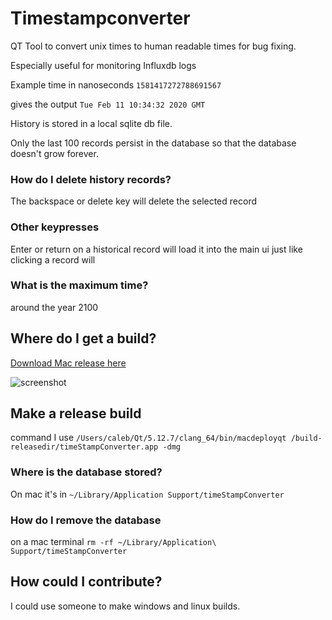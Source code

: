 # Timestampconverter
QT Tool to convert unix times to human readable times for bug fixing. 

Especially useful for monitoring Influxdb logs

Example time in nanoseconds `1581417272788691567`

gives the output `Tue Feb 11 10:34:32 2020 GMT`

History is stored in a local sqlite db file.

Only the last 100 records persist in the database so that the database doesn't grow forever. 

### How do I delete history records?
The backspace or delete key will delete the selected record

### Other keypresses
Enter or return on a historical record will load it into the main ui just like clicking a record will

### What is the maximum time?
around the year 2100

## Where do I get a build?

[Download Mac release here](https://github.com/camccar/timestampconverter/releases)

![screenshot](https://raw.githubusercontent.com/camccar/timestampconverter/master/screenshot.png)

## Make a release build

command I use `/Users/caleb/Qt/5.12.7/clang_64/bin/macdeployqt /build-releasedir/timeStampConverter.app -dmg`

### Where is the database stored?

On mac it's in `~/Library/Application Support/timeStampConverter`

### How do I remove the database
on a mac terminal `rm -rf ~/Library/Application\ Support/timeStampConverter`

## How could I contribute?

I could use someone to make windows and linux builds. 


